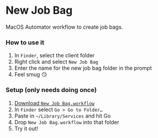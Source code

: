 # New Job Bag

MacOS Automator workflow to create job bags.

### How to use it

1. In `Finder`, select the client folder
2. Right click and select `New Job Bag`
3. Enter the name for the new job bag folder in the prompt
4. Feel smug :smirk:


### Setup (only needs doing once)

1. <a href="https://github.com/thisiscap/notes/raw/master/mac-os/job-bag-workflow/workflow.zip" download="download">Download `New Job Bag.workflow`</a>
2. In `Finder` select `Go > Go to Folder…`
3. Paste in `~/Library/Services` and hit Go
4. Drop `New Job Bag.workflow` into that folder
5. Try it out!
